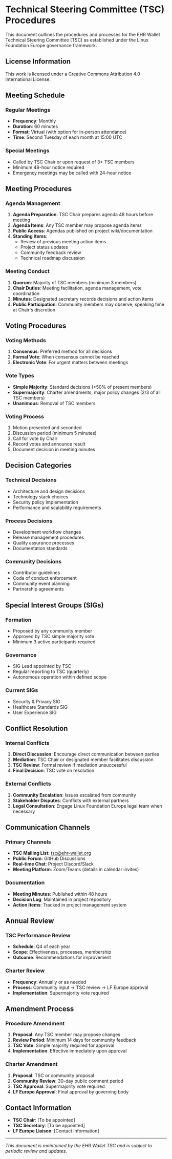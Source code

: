 <!-- SPDX-License-Identifier: CC-BY-4.0 -->

# Technical Steering Committee (TSC) Procedures

This document outlines the procedures and processes for the EHR Wallet Technical Steering Committee (TSC) as established under the Linux Foundation Europe governance framework.

## License Information

This work is licensed under a Creative Commons Attribution 4.0 International License.

## Meeting Schedule

### Regular Meetings
- **Frequency**: Monthly
- **Duration**: 60 minutes
- **Format**: Virtual (with option for in-person attendance)
- **Time**: Second Tuesday of each month at 15:00 UTC

### Special Meetings
- Called by TSC Chair or upon request of 3+ TSC members
- Minimum 48-hour notice required
- Emergency meetings may be called with 24-hour notice

## Meeting Procedures

### Agenda Management
1. **Agenda Preparation**: TSC Chair prepares agenda 48 hours before meeting
2. **Agenda Items**: Any TSC member may propose agenda items
3. **Public Access**: Agendas published on project wiki/documentation
4. **Standing Items**:
   - Review of previous meeting action items
   - Project status updates
   - Community feedback review
   - Technical roadmap discussion

### Meeting Conduct
1. **Quorum**: Majority of TSC members (minimum 3 members)
2. **Chair Duties**: Meeting facilitation, agenda management, vote coordination
3. **Minutes**: Designated secretary records decisions and action items
4. **Public Participation**: Community members may observe; speaking time at Chair's discretion

## Voting Procedures

### Voting Methods
1. **Consensus**: Preferred method for all decisions
2. **Formal Vote**: When consensus cannot be reached
3. **Electronic Vote**: For urgent matters between meetings

### Vote Types
- **Simple Majority**: Standard decisions (>50% of present members)
- **Supermajority**: Charter amendments, major policy changes (2/3 of all TSC members)
- **Unanimous**: Removal of TSC members

### Voting Process
1. Motion presented and seconded
2. Discussion period (minimum 5 minutes)
3. Call for vote by Chair
4. Record votes and announce result
5. Document decision in meeting minutes

## Decision Categories

### Technical Decisions
- Architecture and design decisions
- Technology stack choices
- Security policy implementation
- Performance and scalability requirements

### Process Decisions
- Development workflow changes
- Release management procedures
- Quality assurance processes
- Documentation standards

### Community Decisions
- Contributor guidelines
- Code of conduct enforcement
- Community event planning
- Partnership agreements

## Special Interest Groups (SIGs)

### Formation
- Proposed by any community member
- Approved by TSC simple majority vote
- Minimum 3 active participants required

### Governance
- SIG Lead appointed by TSC
- Regular reporting to TSC (quarterly)
- Autonomous operation within defined scope

### Current SIGs
- Security & Privacy SIG
- Healthcare Standards SIG
- User Experience SIG

## Conflict Resolution

### Internal Conflicts
1. **Direct Discussion**: Encourage direct communication between parties
2. **Mediation**: TSC Chair or designated member facilitates discussion
3. **TSC Review**: Formal review if mediation unsuccessful
4. **Final Decision**: TSC vote on resolution

### External Conflicts
1. **Community Escalation**: Issues escalated from community
2. **Stakeholder Disputes**: Conflicts with external partners
3. **Legal Consultation**: Engage Linux Foundation Europe legal team when necessary

## Communication Channels

### Primary Channels
- **TSC Mailing List**: tsc@ehr-wallet.org
- **Public Forum**: GitHub Discussions
- **Real-time Chat**: Project Discord/Slack
- **Meeting Platform**: Zoom/Teams (details in calendar invites)

### Documentation
- **Meeting Minutes**: Published within 48 hours
- **Decision Log**: Maintained in project repository
- **Action Items**: Tracked in project management system

## Annual Review

### TSC Performance Review
- **Schedule**: Q4 of each year
- **Scope**: Effectiveness, processes, membership
- **Outcome**: Recommendations for improvement

### Charter Review
- **Frequency**: Annually or as needed
- **Process**: Community input → TSC review → LF Europe approval
- **Implementation**: Supermajority vote required

## Amendment Process

### Procedure Amendment
1. **Proposal**: Any TSC member may propose changes
2. **Review Period**: Minimum 14 days for community feedback
3. **TSC Vote**: Simple majority required for approval
4. **Implementation**: Effective immediately upon approval

### Charter Amendment
1. **Proposal**: TSC or community proposal
2. **Community Review**: 30-day public comment period
3. **TSC Approval**: Supermajority vote required
4. **LF Europe Approval**: Final approval by governing body

## Contact Information

- **TSC Chair**: [To be appointed]
- **TSC Secretary**: [To be appointed]
- **LF Europe Liaison**: [Contact information]

---

*This document is maintained by the EHR Wallet TSC and is subject to periodic review and updates.*